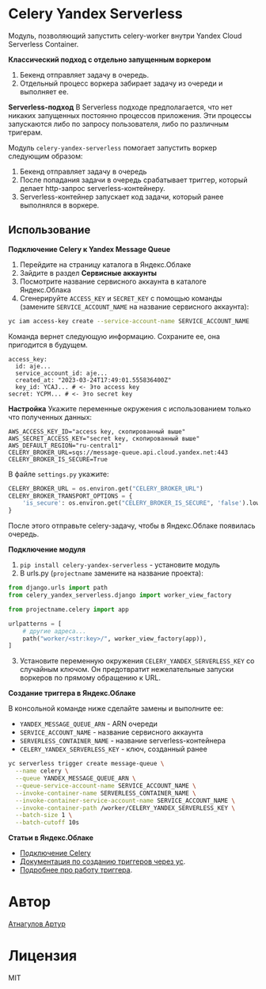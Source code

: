 # Celery Yandex Serverless

Модуль, позволяющий запустить celery-worker внутри Yandex Cloud Serverless Container.

**Классический подход с отдельно запущенным воркером**
1. Бекенд отправляет задачу в очередь.
2. Отдельный процесс воркера забирает задачу из очереди и выполняет ее.

**Serverless-подход**
В Serverless подходе предполагается, что нет никаких запущенных постоянно процессов приложения. Эти процессы запускаются
либо по запросу пользователя, либо по различным тригерам. 

Модуль `celery-yandex-serverless` помогает запустить воркер следующим образом:
1. Бекенд отправляет задачу в очередь
2. После попадания задачи в очередь срабатывает триггер, который делает http-запрос serverless-контейнеру.
3. Serverless-контейнер запускает код задачи, который ранее выполнялся в воркере.

## Использование

**Подключение Celery к Yandex Message Queue**

1. Перейдите на страницу каталога в Яндекс.Облаке
2. Зайдите в раздел **Сервисные аккаунты**
3. Посмотрите название сервисного аккаунта в каталоге Яндекс.Облака
4. Сгенерируйте `ACCESS_KEY` и `SECRET_KEY` с помощью команды 
(замените `SERVICE_ACCOUNT_NAME` на название сервисного аккаунта):

```bash
yc iam access-key create --service-account-name SERVICE_ACCOUNT_NAME
```

Команда вернет следующую информацию. Сохраните ее, она пригодится в будущем.

```yml{5,6}
access_key:
  id: aje...
  service_account_id: aje...
  created_at: "2023-03-24T17:49:01.555836400Z"
  key_id: YCAJ... # <- Это access key
secret: YCPM... # <- Это secret key
```

**Настройка**
Укажите переменные окружения с использованием только что полученных данных:

```
AWS_ACCESS_KEY_ID="access key, скопированный выше"
AWS_SECRET_ACCESS_KEY="secret key, скопированный выше"
AWS_DEFAULT_REGION="ru-central1"
CELERY_BROKER_URL=sqs://message-queue.api.cloud.yandex.net:443
CELERY_BROKER_IS_SECURE=True
```

В файле `settings.py` укажите:

```python
CELERY_BROKER_URL = os.environ.get("CELERY_BROKER_URL")
CELERY_BROKER_TRANSPORT_OPTIONS = {
    'is_secure': os.environ.get("CELERY_BROKER_IS_SECURE", 'false').lower() == 'true'
}
```

После этого отправьте celery-задачу, чтобы в Яндекс.Облаке появилась очередь.

**Подключение модуля**

1. `pip install celery-yandex-serverless` - установите модуль
2. В urls.py (`projectname` замените на название проекта):
```python
from django.urls import path
from celery_yandex_serverless.django import worker_view_factory

from projectname.celery import app

urlpatterns = [
    # другие адреса...
    path("worker/<str:key>/", worker_view_factory(app)),
]
```

3. Установите переменную окружения `CELERY_YANDEX_SERVERLESS_KEY` со случайным ключом. 
Он предотвратит нежелательные запуски воркеров по прямому обращению к URL.

**Создание триггера в Яндекс.Облаке**

В консольной команде ниже сделайте замены и выполните ее:
- `YANDEX_MESSAGE_QUEUE_ARN` - ARN очереди
- `SERVICE_ACCOUNT_NAME` - название сервисного аккаунта
- `SERVERLESS_CONTAINER_NAME` - название serverless-контейнера
- `CELERY_YANDEX_SERVERLESS_KEY` - ключ, созданный ранее

```bash
yc serverless trigger create message-queue \
  --name celery \
  --queue YANDEX_MESSAGE_QUEUE_ARN \
  --queue-service-account-name SERVICE_ACCOUNT_NAME \
  --invoke-container-name SERVERLESS_CONTAINER_NAME \
  --invoke-container-service-account-name SERVICE_ACCOUNT_NAME \
  --invoke-container-path /worker/CELERY_YANDEX_SERVERLESS_KEY \
  --batch-size 1 \
  --batch-cutoff 10s 
```

**Статьи в Яндекс.Облаке**
- [Подключение Celery](https://cloud.yandex.ru/docs/message-queue/instruments/celery)
- [Документация по созданию триггеров через yc](https://cloud.yandex.ru/docs/cli/cli-ref/managed-services/serverless/trigger/create/message-queue).
- [Подробнее про работу триггера](https://cloud.yandex.ru/docs/serverless-containers/concepts/trigger/ymq-trigger).

# Автор
[Атнагулов Артур](https://atnartur.dev)

# Лицензия
MIT
